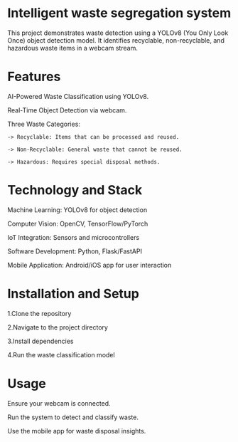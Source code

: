 # Intelligent waste segregation system
This project demonstrates waste detection using a YOLOv8 (You Only Look Once) object detection model. It identifies recyclable, non-recyclable, and hazardous waste items in a webcam stream.

# Features
 AI-Powered Waste Classification using YOLOv8.

 Real-Time Object Detection via webcam.

 Three Waste Categories:

    -> Recyclable: Items that can be processed and reused.
  
    -> Non-Recyclable: General waste that cannot be reused.
  
    -> Hazardous: Requires special disposal methods.

# Technology and Stack
 Machine Learning: YOLOv8 for object detection

 Computer Vision: OpenCV, TensorFlow/PyTorch

 IoT Integration: Sensors and microcontrollers

 Software Development: Python, Flask/FastAPI

 Mobile Application: Android/iOS app for user interaction

# Installation and Setup
1.Clone the repository

2.Navigate to the project directory

3.Install dependencies

4.Run the waste classification model


# Usage
Ensure your webcam is connected.

Run the system to detect and classify waste.

Use the mobile app for waste disposal insights.
